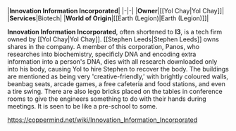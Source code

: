 |**Innovation Information Incorporated**|
|-|-|
|**Owner**|[[Yol Chay\|Yol Chay]]|
|**Services**|Biotech|
|**World of Origin**|[[Earth (Legion)\|Earth (Legion)]]|

**Innovation Information Incorporated**, often shortened to **I3**, is a tech firm owned by [[Yol Chay\|Yol Chay]]. [[Stephen Leeds\|Stephen Leeds]] owns shares in the company.
A member of this corporation, Panos, who researches into biochemistry, specificly DNA and encoding extra information into a person's DNA, dies with all research downloaded only into his body, causing Yol to hire Stephen to recover the body.
The buildings are mentioned as being very 'creative-friendly,' with brightly coloured walls, beanbag seats, arcade games, a free cafeteria and food stations, and even a tire swing. There are also lego bricks placed on the tables in conference rooms to give the engineers something to do with their hands during meetings. It is seen to be like a pre-school to some.



https://coppermind.net/wiki/Innovation_Information_Incorporated